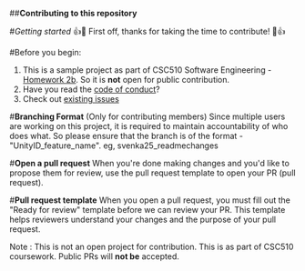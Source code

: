 ##**Contributing to this repository**

#*Getting started*
👍🎉 First off, thanks for taking the time to contribute! 🎉👍

#Before you begin:
1. This is a sample project as part of CSC510 Software Engineering - [Homework 2b](https://github.com/txt/se21/blob/master/docs/hw2b.md). So it is **not** open for public contribution.
2. Have you read the [code of conduct](https://github.com/sak007/project-X/blob/main/CODE-OF-CONDUCT.md)?
3. Check out [existing issues](https://github.com/sak007/project-X/issues)

#**Branching Format** (Only for contributing members)
Since multiple users are working on this project, it is required to maintain accountability of who does what.
So please ensure that the branch is of the format - "UnityID_feature_name". eg, svenka25_readmechanges

#**Open a pull request**
When you're done making changes and you'd like to propose them for review, use the pull request template to open your PR (pull request).

#**Pull request template**
When you open a pull request, you must fill out the "Ready for review" template before we can review your PR. This template helps reviewers understand your changes and the purpose of your pull request.


Note : This is not an open project for contribution. This is as part of CSC510 coursework. Public PRs will **not be** accepted.